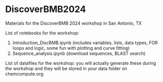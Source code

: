 # DiscoverBMB2024
Materials for the DiscoverBMB 2024 workshop in San Antonio, TX

List of notebooks for the workshop:

1. Introduction_DiscBMB.ipynb (includes variables, lists, data types, FOR loops and logic, some fun with plotting and curve fitting)
2. Sequence_analysis.ipynb (download sequences, BLAST search)

List of datafiles for the workshop: you will actually generate these during the workshop and they will be stored in your data folder on chemcompute.org.
